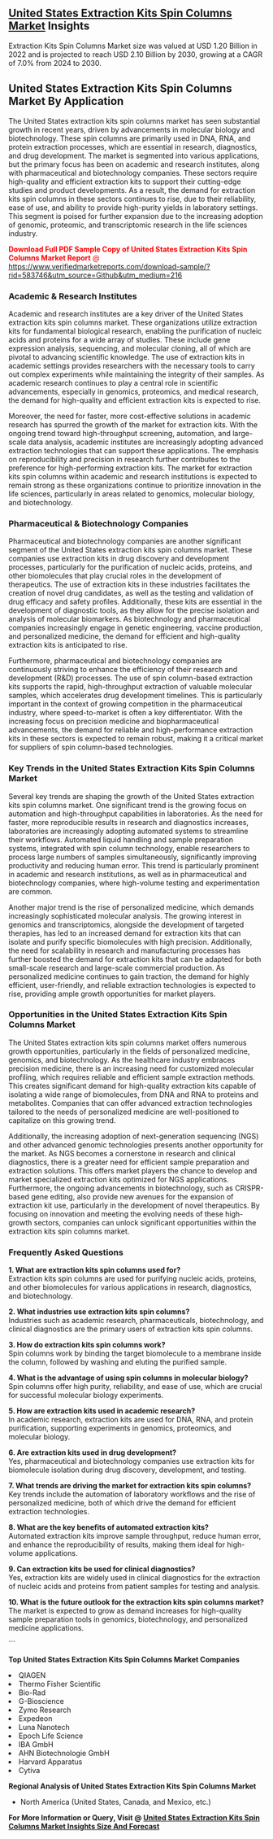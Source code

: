 <h2><a href="https://www.verifiedmarketreports.com/download-sample/?rid=583746&amp;utm_source=Github&amp;utm_medium=216" target="_blank">United States Extraction Kits Spin Columns Market</a> Insights</h2><p>Extraction Kits Spin Columns Market size was valued at USD 1.20 Billion in 2022 and is projected to reach USD 2.10 Billion by 2030, growing at a CAGR of 7.0% from 2024 to 2030.</p><p><h2>United States Extraction Kits Spin Columns Market By Application</h2><p>The United States extraction kits spin columns market has seen substantial growth in recent years, driven by advancements in molecular biology and biotechnology. These spin columns are primarily used in DNA, RNA, and protein extraction processes, which are essential in research, diagnostics, and drug development. The market is segmented into various applications, but the primary focus has been on academic and research institutes, along with pharmaceutical and biotechnology companies. These sectors require high-quality and efficient extraction kits to support their cutting-edge studies and product developments. As a result, the demand for extraction kits spin columns in these sectors continues to rise, due to their reliability, ease of use, and ability to provide high-purity yields in laboratory settings. This segment is poised for further expansion due to the increasing adoption of genomic, proteomic, and transcriptomic research in the life sciences industry. <p><span class=""><span style="color: #ff0000;"><strong>Download Full PDF Sample Copy of United States Extraction Kits Spin Columns Market Report</strong> @ </span><a href="https://www.verifiedmarketreports.com/download-sample/?rid=583746&amp;utm_source=Github&amp;utm_medium=216" target="_blank">https://www.verifiedmarketreports.com/download-sample/?rid=583746&amp;utm_source=Github&amp;utm_medium=216</a></span></p></p><h3>Academic & Research Institutes</h3><p>Academic and research institutes are a key driver of the United States extraction kits spin columns market. These organizations utilize extraction kits for fundamental biological research, enabling the purification of nucleic acids and proteins for a wide array of studies. These include gene expression analysis, sequencing, and molecular cloning, all of which are pivotal to advancing scientific knowledge. The use of extraction kits in academic settings provides researchers with the necessary tools to carry out complex experiments while maintaining the integrity of their samples. As academic research continues to play a central role in scientific advancements, especially in genomics, proteomics, and medical research, the demand for high-quality and efficient extraction kits is expected to rise. <p>Moreover, the need for faster, more cost-effective solutions in academic research has spurred the growth of the market for extraction kits. With the ongoing trend toward high-throughput screening, automation, and large-scale data analysis, academic institutes are increasingly adopting advanced extraction technologies that can support these applications. The emphasis on reproducibility and precision in research further contributes to the preference for high-performing extraction kits. The market for extraction kits spin columns within academic and research institutions is expected to remain strong as these organizations continue to prioritize innovation in the life sciences, particularly in areas related to genomics, molecular biology, and biotechnology.</p><h3>Pharmaceutical & Biotechnology Companies</h3><p>Pharmaceutical and biotechnology companies are another significant segment of the United States extraction kits spin columns market. These companies use extraction kits in drug discovery and development processes, particularly for the purification of nucleic acids, proteins, and other biomolecules that play crucial roles in the development of therapeutics. The use of extraction kits in these industries facilitates the creation of novel drug candidates, as well as the testing and validation of drug efficacy and safety profiles. Additionally, these kits are essential in the development of diagnostic tools, as they allow for the precise isolation and analysis of molecular biomarkers. As biotechnology and pharmaceutical companies increasingly engage in genetic engineering, vaccine production, and personalized medicine, the demand for efficient and high-quality extraction kits is anticipated to rise. <p>Furthermore, pharmaceutical and biotechnology companies are continuously striving to enhance the efficiency of their research and development (R&D) processes. The use of spin column-based extraction kits supports the rapid, high-throughput extraction of valuable molecular samples, which accelerates drug development timelines. This is particularly important in the context of growing competition in the pharmaceutical industry, where speed-to-market is often a key differentiator. With the increasing focus on precision medicine and biopharmaceutical advancements, the demand for reliable and high-performance extraction kits in these sectors is expected to remain robust, making it a critical market for suppliers of spin column-based technologies.</p><h3>Key Trends in the United States Extraction Kits Spin Columns Market</h3><p>Several key trends are shaping the growth of the United States extraction kits spin columns market. One significant trend is the growing focus on automation and high-throughput capabilities in laboratories. As the need for faster, more reproducible results in research and diagnostics increases, laboratories are increasingly adopting automated systems to streamline their workflows. Automated liquid handling and sample preparation systems, integrated with spin column technology, enable researchers to process large numbers of samples simultaneously, significantly improving productivity and reducing human error. This trend is particularly prominent in academic and research institutions, as well as in pharmaceutical and biotechnology companies, where high-volume testing and experimentation are common.</p><p>Another major trend is the rise of personalized medicine, which demands increasingly sophisticated molecular analysis. The growing interest in genomics and transcriptomics, alongside the development of targeted therapies, has led to an increased demand for extraction kits that can isolate and purify specific biomolecules with high precision. Additionally, the need for scalability in research and manufacturing processes has further boosted the demand for extraction kits that can be adapted for both small-scale research and large-scale commercial production. As personalized medicine continues to gain traction, the demand for highly efficient, user-friendly, and reliable extraction technologies is expected to rise, providing ample growth opportunities for market players.</p><h3>Opportunities in the United States Extraction Kits Spin Columns Market</h3><p>The United States extraction kits spin columns market offers numerous growth opportunities, particularly in the fields of personalized medicine, genomics, and biotechnology. As the healthcare industry embraces precision medicine, there is an increasing need for customized molecular profiling, which requires reliable and efficient sample extraction methods. This creates significant demand for high-quality extraction kits capable of isolating a wide range of biomolecules, from DNA and RNA to proteins and metabolites. Companies that can offer advanced extraction technologies tailored to the needs of personalized medicine are well-positioned to capitalize on this growing trend.</p><p>Additionally, the increasing adoption of next-generation sequencing (NGS) and other advanced genomic technologies presents another opportunity for the market. As NGS becomes a cornerstone in research and clinical diagnostics, there is a greater need for efficient sample preparation and extraction solutions. This offers market players the chance to develop and market specialized extraction kits optimized for NGS applications. Furthermore, the ongoing advancements in biotechnology, such as CRISPR-based gene editing, also provide new avenues for the expansion of extraction kit use, particularly in the development of novel therapeutics. By focusing on innovation and meeting the evolving needs of these high-growth sectors, companies can unlock significant opportunities within the extraction kits spin columns market.</p><h3>Frequently Asked Questions</h3><p><strong>1. What are extraction kits spin columns used for?</strong><br>Extraction kits spin columns are used for purifying nucleic acids, proteins, and other biomolecules for various applications in research, diagnostics, and biotechnology.</p><p><strong>2. What industries use extraction kits spin columns?</strong><br>Industries such as academic research, pharmaceuticals, biotechnology, and clinical diagnostics are the primary users of extraction kits spin columns.</p><p><strong>3. How do extraction kits spin columns work?</strong><br>Spin columns work by binding the target biomolecule to a membrane inside the column, followed by washing and eluting the purified sample.</p><p><strong>4. What is the advantage of using spin columns in molecular biology?</strong><br>Spin columns offer high purity, reliability, and ease of use, which are crucial for successful molecular biology experiments.</p><p><strong>5. How are extraction kits used in academic research?</strong><br>In academic research, extraction kits are used for DNA, RNA, and protein purification, supporting experiments in genomics, proteomics, and molecular biology.</p><p><strong>6. Are extraction kits used in drug development?</strong><br>Yes, pharmaceutical and biotechnology companies use extraction kits for biomolecule isolation during drug discovery, development, and testing.</p><p><strong>7. What trends are driving the market for extraction kits spin columns?</strong><br>Key trends include the automation of laboratory workflows and the rise of personalized medicine, both of which drive the demand for efficient extraction technologies.</p><p><strong>8. What are the key benefits of automated extraction kits?</strong><br>Automated extraction kits improve sample throughput, reduce human error, and enhance the reproducibility of results, making them ideal for high-volume applications.</p><p><strong>9. Can extraction kits be used for clinical diagnostics?</strong><br>Yes, extraction kits are widely used in clinical diagnostics for the extraction of nucleic acids and proteins from patient samples for testing and analysis.</p><p><strong>10. What is the future outlook for the extraction kits spin columns market?</strong><br>The market is expected to grow as demand increases for high-quality sample preparation tools in genomics, biotechnology, and personalized medicine applications.</p>```</p><p><strong>Top United States Extraction Kits Spin Columns Market Companies</strong></p><div data-test-id=""><p><li>QIAGEN</li><li> Thermo Fisher Scientific</li><li> Bio-Rad</li><li> G-Bioscience</li><li> Zymo Research</li><li> Expedeon</li><li> Luna Nanotech</li><li> Epoch Life Science</li><li> IBA GmbH</li><li> AHN Biotechnologie GmbH</li><li> Harvard Apparatus</li><li> Cytiva</li></p><div><strong>Regional Analysis of&nbsp;United States Extraction Kits Spin Columns Market</strong></div><ul><li dir="ltr"><p dir="ltr">North America&nbsp;(United States, Canada, and Mexico, etc.)</p></li></ul><p><strong>For More Information or Query, Visit @&nbsp;</strong><strong><a href="https://www.verifiedmarketreports.com/product/extraction-kits-spin-columns-market/?utm_source=Github&amp;utm_medium=216" target="_blank">United States Extraction Kits Spin Columns Market Insights Size And Forecast</a></strong></p></div>
